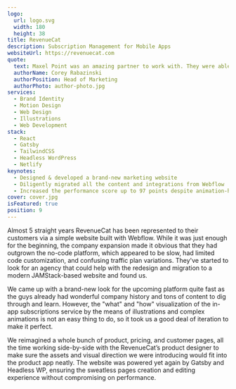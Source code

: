 ```yaml
---
logo:
  url: logo.svg
  width: 180
  height: 38
title: RevenueCat
description: Subscription Management for Mobile Apps
websiteUrl: https://revenuecat.com
quote:
  text: Maxel Point was an amazing partner to work with. They were able to translate our vision for our brand into a beautiful finished product and were collaborative and responsive every step of the way.
  authorName: Corey Rabazinski
  authorPosition: Head of Marketing
  authorPhoto: author-photo.jpg
services:
  - Brand Identity
  - Motion Design
  - Web Design
  - Illustrations
  - Web Development
stack:
  - React
  - Gatsby
  - TailwindCSS
  - Headless WordPress
  - Netlify
keynotes:
  - Designed & developed a brand-new marketing website
  - Diligently migrated all the content and integrations from Webflow
  - Increased the performance score up to 97 points despite animation-heavy content
cover: cover.jpg
isFeatured: true
position: 9
---
```


Almost 5 straight years RevenueCat has been represented to their customers via a simple website built with Webflow. While it was just enough for the beginning, the company expansion made it obvious that they had outgrown the no-code platform, which appeared to be slow, had limited code customization, and confusing traffic plan variations. They've started to look for an agency that could help with the redesign and migration to a modern JAMStack-based website and found us.

We came up with a brand-new look for the upcoming platform quite fast as the guys already had wonderful company history and tons of content to dig through and learn. However, the "what" and "how" visualization of the in-app subscriptions service by the means of illustrations and complex animations is not an easy thing to do, so it took us a good deal of iteration to make it perfect.

We reimagined a whole bunch of product, pricing, and customer pages, all the time working side-by-side with the RevenueCat’s product designer to make sure the assets and visual direction we were introducing would fit into the product app neatly. The website was powered yet again by Gatsby and Headless WP, ensuring the sweatless pages creation and editing experience without compromising on performance.
